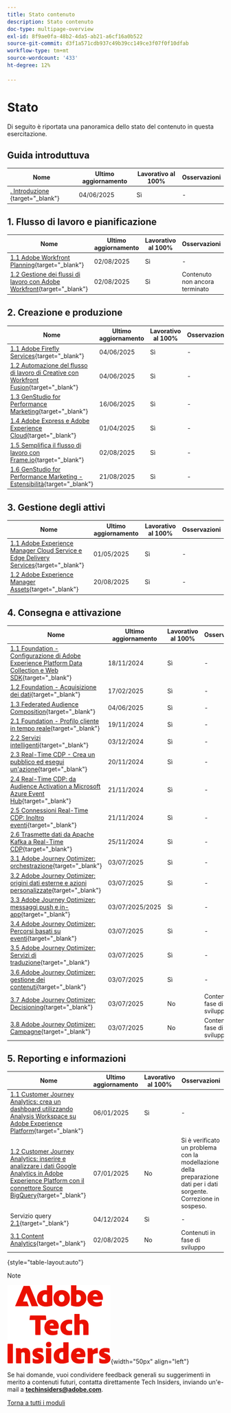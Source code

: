 ```yaml
---
title: Stato contenuto
description: Stato contenuto
doc-type: multipage-overview
exl-id: 8f9ae0fa-48b2-4da5-ab21-a6cf16a0b522
source-git-commit: d3f1a571cdb937c49b39cc149ce3f07f0f10dfab
workflow-type: tm+mt
source-wordcount: '433'
ht-degree: 12%

---
```


# Stato

Di seguito è riportata una panoramica dello stato del contenuto in questa esercitazione.

## Guida introduttuva

| Nome | Ultimo aggiornamento | Lavorativo al 100% | Osservazioni |
| ---------------------- | ------------ | ------------ |------------ |
| [. Introduzione ](./modules/getting-started/gettingstarted/getting-started.md){target="_blank"} | 04/06/2025 | Sì | - |

## &#x200B;1. Flusso di lavoro e pianificazione

| Nome | Ultimo aggiornamento | Lavorativo al 100% | Osservazioni |
| ---------------------- | ------------ | ------------ |------------ |
| [1.1 Adobe Workfront Planning](./modules/workflow-planning/module1.1/wfplanning.md){target="_blank"} | 02/08/2025 | Sì | - |
| [1.2 Gestione dei flussi di lavoro con Adobe Workfront](./modules/workflow-planning/module1.2/workfront.md){target="_blank"} | 02/08/2025 | Sì | Contenuto non ancora terminato |

## &#x200B;2. Creazione e produzione

| Nome | Ultimo aggiornamento | Lavorativo al 100% | Osservazioni |
| ---------------------- | ------------ | ------------ |------------ |
| [1.1 Adobe Firefly Services](./modules/creation-production/module1.1/firefly-services.md){target="_blank"} | 04/06/2025 | Sì | - |
| [1.2 Automazione del flusso di lavoro di Creative con Workfront Fusion](./modules/creation-production/module1.2/automation.md){target="_blank"} | 04/06/2025 | Sì | - |
| [1.3 GenStudio for Performance Marketing](./modules/creation-production/module1.3/genstudio.md){target="_blank"} | 16/06/2025 | Sì | - |
| [1.4 Adobe Express e Adobe Experience Cloud](./modules/creation-production/module1.4/express.md){target="_blank"} | 01/04/2025 | Sì | - |
| [1.5 Semplifica il flusso di lavoro con Frame.io](./modules/creation-production/module1.5/frameio.md){target="_blank"} | 02/08/2025 | Sì | - |
| [1.6 GenStudio for Performance Marketing - Estensibilità](./modules/creation-production/module1.6/genstudioext.md){target="_blank"} | 21/08/2025 | Sì | - |


## &#x200B;3. Gestione degli attivi

| Nome | Ultimo aggiornamento | Lavorativo al 100% | Osservazioni |
| ---------------------- | ------------ | ------------ |------------ |
| [1.1 Adobe Experience Manager Cloud Service e Edge Delivery Services](./modules/asset-mgmt/module2.1/aemcs.md){target="_blank"} | 01/05/2025 | Sì | - |
| [1.2 Adobe Experience Manager Assets](./modules/asset-mgmt/module2.2/aemassets.md){target="_blank"} | 20/08/2025 | Sì | - |

## &#x200B;4. Consegna e attivazione

| Nome | Ultimo aggiornamento | Lavorativo al 100% | Osservazioni |
| ---------------------- | ------------ | ------------ |------------ |
| [1.1 Foundation - Configurazione di Adobe Experience Platform Data Collection e Web SDK](./modules/delivery-activation/datacollection/dc1.1/data-ingestion-launch-web-sdk.md){target="_blank"} | 18/11/2024 | Sì | - |
| [1.2 Foundation - Acquisizione dei dati](./modules/delivery-activation/datacollection/dc1.2/data-ingestion.md){target="_blank"} | 17/02/2025 | Sì | - |
| [1.3 Federated Audience Composition](./modules/delivery-activation/datacollection/dc1.3/fac.md){target="_blank"} | 04/06/2025 | Sì | - |
| [2.1 Foundation - Profilo cliente in tempo reale](./modules/delivery-activation/rtcdp-b2c/rtcdpb2c-1/real-time-customer-profile.md){target="_blank"} | 19/11/2024 | Sì | - |
| [2.2 Servizi intelligenti](./modules/delivery-activation/rtcdp-b2c/rtcdpb2c-2/intelligent-services.md){target="_blank"} | 03/12/2024 | Sì | - |
| [2.3 Real-Time CDP - Crea un pubblico ed esegui un&#39;azione](./modules/delivery-activation/rtcdp-b2c/rtcdpb2c-3/real-time-cdp-build-a-segment-take-action.md){target="_blank"} | 20/11/2024 | Sì | - |
| [2.4 Real-Time CDP: da Audience Activation a Microsoft Azure Event Hub](./modules/delivery-activation/rtcdp-b2c/rtcdpb2c-4/segment-activation-microsoft-azure-eventhub.md){target="_blank"} | 21/11/2024 | Sì | - |
| [2.5 Connessioni Real-Time CDP: Inoltro eventi](./modules/delivery-activation/rtcdp-b2c/rtcdpb2c-5/aep-data-collection-ssf.md){target="_blank"} | 21/11/2024 | Sì | - |
| [2.6 Trasmette dati da Apache Kafka a Real-Time CDP](./modules/delivery-activation/rtcdp-b2c/rtcdpb2c-6/aep-apache-kafka.md){target="_blank"} | 25/11/2024 | Sì | - |
| [3.1 Adobe Journey Optimizer: orchestrazione](./modules/delivery-activation/ajo-b2c/ajob2c-1/journey-orchestration-create-account.md){target="_blank"} | 03/07/2025 | Sì | - |
| [3.2 Adobe Journey Optimizer: origini dati esterne e azioni personalizzate](./modules/delivery-activation/ajo-b2c/ajob2c-2/journey-orchestration-external-weather-api-sms.md){target="_blank"} | 03/07/2025 | Sì | - |
| [3.3 Adobe Journey Optimizer: messaggi push e in-app](./modules/delivery-activation/ajo-b2c/ajob2c-3/ajopushinapp.md){target="_blank"} | 03/07/2025/2025 | Sì | - |
| [3.4 Adobe Journey Optimizer: Percorsi basati su eventi](./modules/delivery-activation/ajo-b2c/ajob2c-4/journeyoptimizer.md){target="_blank"} | 03/07/2025 | Sì | - |
| [3.5 Adobe Journey Optimizer: Servizi di traduzione](./modules/delivery-activation/ajo-b2c/ajob2c-5/ajotranslationsvcs.md){target="_blank"} | 03/07/2025 | Sì | - |
| [3.6 Adobe Journey Optimizer: gestione dei contenuti](./modules/delivery-activation/ajo-b2c/ajob2c-6/ajocontent.md){target="_blank"} | 03/07/2025 | Sì | - |
| [3.7 Adobe Journey Optimizer: Decisioning](./modules/delivery-activation/ajo-b2c/ajob2c-7/ajo-decisioning.md){target="_blank"} | 03/07/2025 | No | Contenuti in fase di sviluppo |
| [3.8 Adobe Journey Optimizer: Campagne](./modules/delivery-activation/ajo-b2c/ajob2c-8/ajocampaigns.md){target="_blank"} | 03/07/2025 | No | Contenuti in fase di sviluppo |

## &#x200B;5. Reporting e informazioni

| Nome | Ultimo aggiornamento | Lavorativo al 100% | Osservazioni |
| ---------------------- | ------------ | ------------ |------------ |
| [1.1 Customer Journey Analytics: crea un dashboard utilizzando Analysis Workspace su Adobe Experience Platform](./modules/reporting-insights/cja-b2c/cjab2c-1/customer-journey-analytics-build-a-dashboard.md){target="_blank"} | 06/01/2025 | Sì | - |
| [1.2 Customer Journey Analytics: inserire e analizzare i dati Google Analytics in Adobe Experience Platform con il connettore Source BigQuery](./modules/reporting-insights/cja-b2c/cjab2c-2/customer-journey-analytics-bigquery-gcp.md){target="_blank"} | 07/01/2025 | No | Si è verificato un problema con la modellazione della preparazione dati per i dati sorgente. Correzione in sospeso. |
| Servizio query [2.1](./modules/reporting-insights/datadistiller/dd-1/query-service.md){target="_blank"} | 04/12/2024 | Sì | - |
| [3.1 Content Analytics](./modules/reporting-insights/content/module3.1/contentanalytics.md){target="_blank"} | 02/08/2025 | No | Contenuti in fase di sviluppo |

{style="table-layout:auto"}

>[!NOTE]
>
>![Informazioni tecniche](./assets/images/techinsiders.png){width="50px" align="left"}
>
>Se hai domande, vuoi condividere feedback generali su suggerimenti in merito a contenuti futuri, contatta direttamente Tech Insiders, inviando un&#39;e-mail a **techinsiders@adobe.com**.

[Torna a tutti i moduli](./overview.md)
